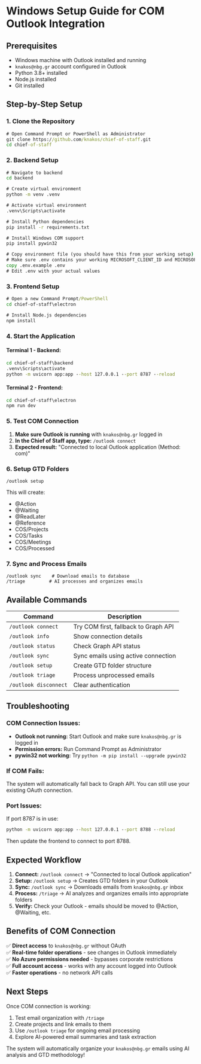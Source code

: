 # Windows Setup Guide for COM Outlook Integration

## Prerequisites
- Windows machine with Outlook installed and running
- `knakos@nbg.gr` account configured in Outlook
- Python 3.8+ installed
- Node.js installed
- Git installed

## Step-by-Step Setup

### 1. Clone the Repository
```cmd
# Open Command Prompt or PowerShell as Administrator
git clone https://github.com/knakos/chief-of-staff.git
cd chief-of-staff
```

### 2. Backend Setup
```cmd
# Navigate to backend
cd backend

# Create virtual environment
python -m venv .venv

# Activate virtual environment
.venv\Scripts\activate

# Install Python dependencies
pip install -r requirements.txt

# Install Windows COM support
pip install pywin32

# Copy environment file (you should have this from your working setup)
# Make sure .env contains your working MICROSOFT_CLIENT_ID and MICROSOFT_CLIENT_SECRET
copy .env.example .env
# Edit .env with your actual values
```

### 3. Frontend Setup
```cmd
# Open a new Command Prompt/PowerShell
cd chief-of-staff\electron

# Install Node.js dependencies
npm install
```

### 4. Start the Application

#### Terminal 1 - Backend:
```cmd
cd chief-of-staff\backend
.venv\Scripts\activate
python -m uvicorn app:app --host 127.0.0.1 --port 8787 --reload
```

#### Terminal 2 - Frontend:
```cmd
cd chief-of-staff\electron
npm run dev
```

### 5. Test COM Connection

1. **Make sure Outlook is running** with `knakos@nbg.gr` logged in
2. **In the Chief of Staff app, type:** `/outlook connect`
3. **Expected result:** "Connected to local Outlook application (Method: com)"

### 6. Setup GTD Folders
```
/outlook setup
```
This will create:
- @Action
- @Waiting  
- @ReadLater
- @Reference
- COS/Projects
- COS/Tasks
- COS/Meetings
- COS/Processed

### 7. Sync and Process Emails
```
/outlook sync    # Download emails to database
/triage         # AI processes and organizes emails
```

## Available Commands

| Command | Description |
|---------|-------------|
| `/outlook connect` | Try COM first, fallback to Graph API |
| `/outlook info` | Show connection details |
| `/outlook status` | Check Graph API status |
| `/outlook sync` | Sync emails using active connection |
| `/outlook setup` | Create GTD folder structure |
| `/outlook triage` | Process unprocessed emails |
| `/outlook disconnect` | Clear authentication |

## Troubleshooting

### COM Connection Issues:
- **Outlook not running:** Start Outlook and make sure `knakos@nbg.gr` is logged in
- **Permission errors:** Run Command Prompt as Administrator
- **pywin32 not working:** Try `python -m pip install --upgrade pywin32`

### If COM Fails:
The system will automatically fall back to Graph API. You can still use your existing OAuth connection.

### Port Issues:
If port 8787 is in use:
```cmd
python -m uvicorn app:app --host 127.0.0.1 --port 8788 --reload
```
Then update the frontend to connect to port 8788.

## Expected Workflow

1. **Connect:** `/outlook connect` → "Connected to local Outlook application"
2. **Setup:** `/outlook setup` → Creates GTD folders in your Outlook
3. **Sync:** `/outlook sync` → Downloads emails from `knakos@nbg.gr` inbox
4. **Process:** `/triage` → AI analyzes and organizes emails into appropriate folders
5. **Verify:** Check your Outlook - emails should be moved to @Action, @Waiting, etc.

## Benefits of COM Connection

✅ **Direct access** to `knakos@nbg.gr` without OAuth  
✅ **Real-time folder operations** - see changes in Outlook immediately  
✅ **No Azure permissions needed** - bypasses corporate restrictions  
✅ **Full account access** - works with any account logged into Outlook  
✅ **Faster operations** - no network API calls  

## Next Steps

Once COM connection is working:
1. Test email organization with `/triage`
2. Create projects and link emails to them
3. Use `/outlook triage` for ongoing email processing
4. Explore AI-powered email summaries and task extraction

The system will automatically organize your `knakos@nbg.gr` emails using AI analysis and GTD methodology!